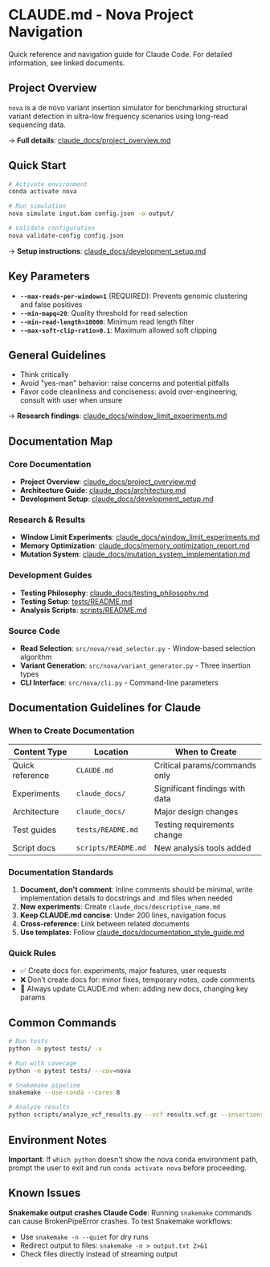 # CLAUDE.md - Nova Project Navigation

Quick reference and navigation guide for Claude Code. For detailed information, see linked documents.

## Project Overview

`nova` is a de novo variant insertion simulator for benchmarking structural variant detection in ultra-low frequency scenarios using long-read sequencing data.

→ **Full details**: [claude_docs/project_overview.md](claude_docs/project_overview.md)

## Quick Start

```bash
# Activate environment
conda activate nova

# Run simulation
nova simulate input.bam config.json -o output/

# Validate configuration
nova validate-config config.json
```

→ **Setup instructions**: [claude_docs/development_setup.md](claude_docs/development_setup.md)

## Key Parameters

- **`--max-reads-per-window=1`** (REQUIRED): Prevents genomic clustering and false positives
- **`--min-mapq=20`**: Quality threshold for read selection
- **`--min-read-length=10000`**: Minimum read length filter
- **`--max-soft-clip-ratio=0.1`**: Maximum allowed soft clipping

## General Guidelines

- Think critically
- Avoid "yes-man" behavior: raise concerns and potential pitfalls
- Favor code cleanliness and conciseness: avoid over-engineering, consult with user when unsure

→ **Research findings**: [claude_docs/window_limit_experiments.md](claude_docs/window_limit_experiments.md)

## Documentation Map

### Core Documentation
- **Project Overview**: [claude_docs/project_overview.md](claude_docs/project_overview.md)
- **Architecture Guide**: [claude_docs/architecture.md](claude_docs/architecture.md)
- **Development Setup**: [claude_docs/development_setup.md](claude_docs/development_setup.md)

### Research & Results
- **Window Limit Experiments**: [claude_docs/window_limit_experiments.md](claude_docs/window_limit_experiments.md)
- **Memory Optimization**: [claude_docs/memory_optimization_report.md](claude_docs/memory_optimization_report.md)
- **Mutation System**: [claude_docs/mutation_system_implementation.md](claude_docs/mutation_system_implementation.md)

### Development Guides
- **Testing Philosophy**: [claude_docs/testing_philosophy.md](claude_docs/testing_philosophy.md)
- **Testing Setup**: [tests/README.md](tests/README.md)
- **Analysis Scripts**: [scripts/README.md](scripts/README.md)

### Source Code
- **Read Selection**: `src/nova/read_selector.py` - Window-based selection algorithm
- **Variant Generation**: `src/nova/variant_generator.py` - Three insertion types
- **CLI Interface**: `src/nova/cli.py` - Command-line parameters

## Documentation Guidelines for Claude

### When to Create Documentation

| Content Type | Location | When to Create |
|-------------|----------|----------------|
| Quick reference | `CLAUDE.md` | Critical params/commands only |
| Experiments | `claude_docs/` | Significant findings with data |
| Architecture | `claude_docs/` | Major design changes |
| Test guides | `tests/README.md` | Testing requirements change |
| Script docs | `scripts/README.md` | New analysis tools added |

### Documentation Standards

1. **Document, don't comment**: Inline comments should be minimal, write implementation details to docstrings and .md files when needed
2. **New experiments**: Create `claude_docs/descriptive_name.md`
3. **Keep CLAUDE.md concise**: Under 200 lines, navigation focus
4. **Cross-reference**: Link between related documents
5. **Use templates**: Follow [claude_docs/documentation_style_guide.md](claude_docs/documentation_style_guide.md)

### Quick Rules
- ✅ Create docs for: experiments, major features, user requests
- ❌ Don't create docs for: minor fixes, temporary notes, code comments
- 📝 Always update CLAUDE.md when: adding new docs, changing key params

## Common Commands

```bash
# Run tests
python -m pytest tests/ -v

# Run with coverage
python -m pytest tests/ --cov=nova

# Snakemake pipeline
snakemake --use-conda --cores 8

# Analyze results
python scripts/analyze_vcf_results.py --vcf results.vcf.gz --insertions nova_insertions.json
```

## Environment Notes

**Important**: If `which python` doesn't show the nova conda environment path, prompt the user to exit and run `conda activate nova` before proceeding.

## Known Issues

**Snakemake output crashes Claude Code**: Running `snakemake` commands can cause BrokenPipeError crashes. To test Snakemake workflows:
- Use `snakemake -n --quiet` for dry runs
- Redirect output to files: `snakemake -n > output.txt 2>&1`
- Check files directly instead of streaming output